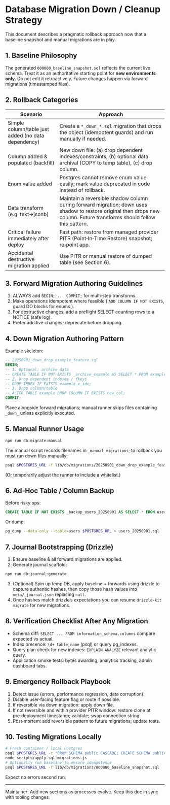 # Database Migration Down / Cleanup Strategy

This document describes a pragmatic rollback approach now that a baseline snapshot and manual migrations are in play.

## 1. Baseline Philosophy
The generated `000000_baseline_snapshot.sql` reflects the current live schema. Treat it as an authoritative starting point for **new environments only**. Do not edit it retroactively. Future changes happen via forward migrations (timestamped files).

## 2. Rollback Categories
| Scenario | Approach |
|----------|----------|
| Simple column/table just added (no data dependency) | Create a `*_down_*.sql` migration that drops the object (idempotent guards) and run manually if needed. |
| Column added & populated (backfill) | New down file: (a) drop dependent indexes/constraints, (b) optional data archival (COPY to temp table), (c) drop column. |
| Enum value added | Postgres cannot remove enum value easily; mark value deprecated in code instead of rollback. |
| Data transform (e.g. text->jsonb) | Maintain a reversible shadow column during forward migration; down uses shadow to restore original then drops new column. Future transforms should follow this pattern. |
| Critical failure immediately after deploy | Fast path: restore from managed provider PITR (Point‑In‑Time Restore) snapshot; re‑point app. |
| Accidental destructive migration applied | Use PITR or manual restore of dumped table (see Section 6). |

## 3. Forward Migration Authoring Guidelines
1. ALWAYS add `BEGIN; ... COMMIT;` for multi‑step transforms.
2. Make operations idempotent where feasible ( `ADD COLUMN IF NOT EXISTS`, guard DO blocks for enums ).
3. For destructive changes, add a preflight SELECT counting rows to a NOTICE (safe log).
4. Prefer additive changes; deprecate before dropping.

## 4. Down Migration Authoring Pattern
Example skeleton:
```sql
-- 20250901_down_drop_example_feature.sql
BEGIN;
-- 1. Optional: archive data
-- CREATE TABLE IF NOT EXISTS _archive_example AS SELECT * FROM example; -- one‑time snapshot
-- 2. Drop dependent indexes / fkeys
-- DROP INDEX IF EXISTS example_x_idx;
-- 3. Drop column/table
-- ALTER TABLE example DROP COLUMN IF EXISTS new_col;
COMMIT;
```
Place alongside forward migrations; manual runner skips files containing `_down_` unless explicitly executed.

## 5. Manual Runner Usage
```bash
npm run db:migrate:manual
```
The manual script records filenames in `_manual_migrations`; to rollback you must run down files manually:
```bash
psql $POSTGRES_URL -f lib/db/migrations/20250901_down_drop_example_feature.sql
```
(Or temporarily adjust the runner to include a whitelist.)

## 6. Ad‑Hoc Table / Column Backup
Before risky ops:
```sql
CREATE TABLE IF NOT EXISTS _backup_users_20250901 AS SELECT * FROM users;
```
Or dump:
```bash
pg_dump --data-only --table=users $POSTGRES_URL > users_20250901.sql
```

## 7. Journal Bootstrapping (Drizzle)
1. Ensure baseline & all forward migrations are applied.
2. Generate journal scaffold:
```bash
npm run db:journal:generate
```
3. (Optional) Spin up temp DB, apply baseline + forwards using drizzle to capture authentic hashes, then copy those hash values into `meta/_journal.json` replacing `null`.
4. Once hashes match drizzle’s expectations you can resume `drizzle-kit migrate` for new migrations.

## 8. Verification Checklist After Any Migration
- Schema diff: `SELECT ... FROM information_schema.columns` compare expected vs actual.
- Index presence: `\d+ table_name` (psql) or query pg_indexes.
- Query plan check for new indexes: `EXPLAIN ANALYZE` relevant analytic query.
- Application smoke tests: bytes awarding, analytics tracking, admin dashboard tabs.

## 9. Emergency Rollback Playbook
1. Detect issue (errors, performance regression, data corruption).
2. Disable user‑facing feature flag or route if possible.
3. If reversible via down migration: apply down file.
4. If not reversible and within provider PITR window: restore clone at pre‑deployment timestamp; validate; swap connection string.
5. Post‑mortem: add reversible pattern to future migrations; update tests.

## 10. Testing Migrations Locally
```bash
# Fresh container / local Postgres
psql $POSTGRES_URL -c "DROP SCHEMA public CASCADE; CREATE SCHEMA public;"
node scripts/apply-sql-migrations.js
# Optionally run baseline to ensure idempotence
psql $POSTGRES_URL -f lib/db/migrations/000000_baseline_snapshot.sql
```
Expect no errors second run.

---
Maintainer: Add new sections as processes evolve. Keep this doc in sync with tooling changes.
